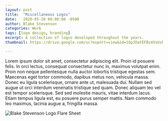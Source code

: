 ```yaml
---
layout: post
title:  "Miscellaneous Logos"
date:   2020-05-20 00:00:00 -0500
author: Blake Stevenson
categories: Work
tags: [logo design, branding]
excerpt: A collection of logos developed throughout the years.
thumbnail: https://drive.google.com/uc?export=view&id=1OpJDatEFBz4XvUzN5grt_UVFRo3HLARw 

---
```


Lorem ipsum dolor sit amet, consectetur adipiscing elit. Proin id posuere felis. In orci lectus, consequat consectetur nunc in, maximus volutpat enim. Proin non neque pellentesque nulla auctor lobortis tristique egestas sem. Maecenas eget tortor commodo, dapibus metus non, vehicula massa. Donec eu ligula scelerisque, ornare ante ut, malesuada dui. Nullam sed augue ut orci interdum venenatis tristique sed quam. Donec aliquam leo vel est tempor scelerisque. Sed sed molestie mauris, vitae interdum lacus. Etiam tempus ligula est, eu posuere purus semper mattis. Nam commodo leo maximus, lacinia augue a, fringilla massa.

![Blake Stevenson Logo Flare Sheet](https://drive.google.com/uc?export=view&id=1zUQ1EZktXcjTN8YoeEuN2kbYB9NAJ1Ek)

